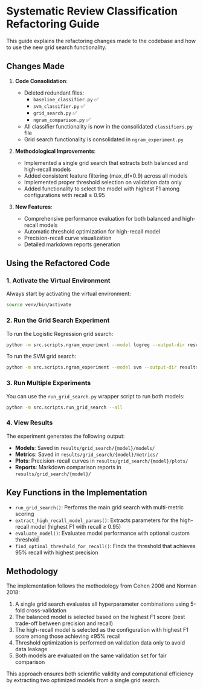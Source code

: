 # Systematic Review Classification Refactoring Guide

This guide explains the refactoring changes made to the codebase and how to use the new grid search functionality.

## Changes Made

1. **Code Consolidation**:
   - Deleted redundant files:
     - `baseline_classifier.py` ✅
     - `svm_classifier.py` ✅
     - `grid_search.py` ✅
     - `ngram_comparison.py` ✅
   - All classifier functionality is now in the consolidated `classifiers.py` file
   - Grid search functionality is consolidated in `ngram_experiment.py`

2. **Methodological Improvements**:
   - Implemented a single grid search that extracts both balanced and high-recall models
   - Added consistent feature filtering (max_df=0.9) across all models
   - Implemented proper threshold selection on validation data only
   - Added functionality to select the model with highest F1 among configurations with recall ≥ 0.95

3. **New Features**:
   - Comprehensive performance evaluation for both balanced and high-recall models
   - Automatic threshold optimization for high-recall model
   - Precision-recall curve visualization
   - Detailed markdown reports generation

## Using the Refactored Code

### 1. Activate the Virtual Environment

Always start by activating the virtual environment:

```bash
source venv/bin/activate
```

### 2. Run the Grid Search Experiment

To run the Logistic Regression grid search:

```bash
python -m src.scripts.ngram_experiment --model logreg --output-dir results/grid_search
```

To run the SVM grid search:

```bash
python -m src.scripts.ngram_experiment --model svm --output-dir results/grid_search
```

### 3. Run Multiple Experiments

You can use the `run_grid_search.py` wrapper script to run both models:

```bash
python -m src.scripts.run_grid_search --all
```

### 4. View Results

The experiment generates the following output:
- **Models**: Saved in `results/grid_search/{model}/models/`
- **Metrics**: Saved in `results/grid_search/{model}/metrics/`
- **Plots**: Precision-recall curves in `results/grid_search/{model}/plots/`
- **Reports**: Markdown comparison reports in `results/grid_search/{model}/`

## Key Functions in the Implementation

- `run_grid_search()`: Performs the main grid search with multi-metric scoring
- `extract_high_recall_model_params()`: Extracts parameters for the high-recall model (highest F1 with recall ≥ 0.95)
- `evaluate_model()`: Evaluates model performance with optional custom threshold
- `find_optimal_threshold_for_recall()`: Finds the threshold that achieves 95% recall with highest precision

## Methodology

The implementation follows the methodology from Cohen 2006 and Norman 2018:

1. A single grid search evaluates all hyperparameter combinations using 5-fold cross-validation
2. The balanced model is selected based on the highest F1 score (best trade-off between precision and recall)
3. The high-recall model is selected as the configuration with highest F1 score among those achieving ≥95% recall
4. Threshold optimization is performed on validation data only to avoid data leakage
5. Both models are evaluated on the same validation set for fair comparison

This approach ensures both scientific validity and computational efficiency by extracting two optimized models from a single grid search. 